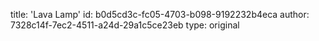 title: 'Lava Lamp'
id: b0d5cd3c-fc05-4703-b098-9192232b4eca
author: 7328c14f-7ec2-4511-a24d-29a1c5ce23eb
type: original
